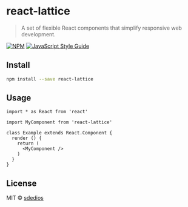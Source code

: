 # react-lattice

> A set of flexible React components that simplify responsive web development.

[![NPM](https://img.shields.io/npm/v/react-lattice.svg)](https://www.npmjs.com/package/react-lattice) [![JavaScript Style Guide](https://img.shields.io/badge/code_style-standard-brightgreen.svg)](https://standardjs.com)

## Install

```bash
npm install --save react-lattice
```

## Usage

```tsx
import * as React from 'react'

import MyComponent from 'react-lattice'

class Example extends React.Component {
  render () {
    return (
      <MyComponent />
    )
  }
}
```

## License

MIT © [sdedios](https://github.com/sdedios)
